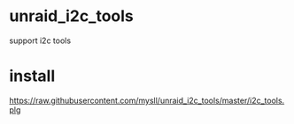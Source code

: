# unraid_i2c_tools
support i2c tools

# install
https://raw.githubusercontent.com/mysll/unraid_i2c_tools/master/i2c_tools.plg